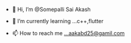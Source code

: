 - 👋 Hi, I’m @Somepalli Sai Akash
- 🌱 I’m currently learning ...c++,flutter

- 📫 How to reach me ...aakabd25@gamil.com


<!---
aam123456/aam123456 is a ✨ special ✨ repository because its `README.md` (this file) appears on your GitHub profile.
You can click the Preview link to take a look at your changes.
--->
